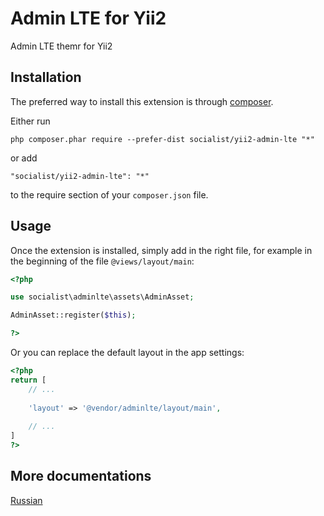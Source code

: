 Admin LTE for Yii2
==================
Admin LTE themr for Yii2

Installation
------------

The preferred way to install this extension is through [composer](http://getcomposer.org/download/).

Either run

```
php composer.phar require --prefer-dist socialist/yii2-admin-lte "*"
```

or add

```
"socialist/yii2-admin-lte": "*"
```

to the require section of your `composer.json` file.


Usage
-----

Once the extension is installed, simply add in the right file, for example in the beginning of the file `@views/layout/main`:

```php
<?php

use socialist\adminlte\assets\AdminAsset;

AdminAsset::register($this);

?>
```

Or you can replace the default layout in the app settings:

```php
<?php
return [
    // ...
    
    'layout' => '@vendor/adminlte/layout/main',
    
    // ...
]
?>
```

More documentations
---

[Russian](https://github.com/socialist/yii2-admin-lte/blob/master/docs/ru/README.md)